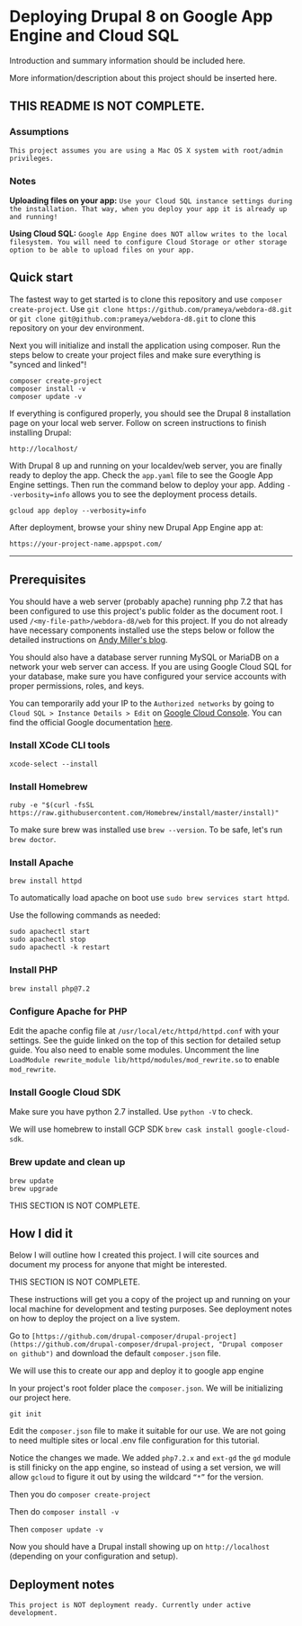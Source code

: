 # Deploying Drupal 8 on Google App Engine and Cloud SQL

Introduction and summary information should be included here. 

More information/description about this project should be inserted here.

THIS README IS NOT COMPLETE.
---

### Assumptions

```
This project assumes you are using a Mac OS X system with root/admin privileges.
```

### Notes

**Uploading files on your app:**
`Use your Cloud SQL instance settings during the installation. That way, when you deploy your app it is already up and running!`

**Using Cloud SQL:**
`Google App Engine does NOT allow writes to the local filesystem. You will need to configure Cloud Storage or other storage option to be able to upload files on your app.`

## Quick start

The fastest way to get started is to clone this repository and use `composer create-project`. Use `git clone https://github.com/prameya/webdora-d8.git` or `git clone git@github.com:prameya/webdora-d8.git` to clone this repository on your dev environment.

Next you will initialize and install the application using composer. Run the steps below to create your project files and make sure everything is "synced and linked"!

```
composer create-project
composer install -v
composer update -v
```

If everything is configured properly, you should see the Drupal 8 installation page on your local web server. Follow on screen instructions to finish installing Drupal:

```
http://localhost/
```

With Drupal 8 up and running on your localdev/web server, you are finally ready to deploy the app. Check the `app.yaml` file to see the Google App Engine settings. Then run the command below to deploy your app. Adding `--verbosity=info` allows you to see the deployment process details.

```
gcloud app deploy --verbosity=info
```

After deployment, browse your shiny new Drupal App Engine app at:

```
https://your-project-name.appspot.com/
```
---

## Prerequisites

You should have a web server (probably apache) running php 7.2 that has been configured to use this project's public folder as the document root. I used `/<my-file-path>/webdora-d8/web` for this project. If you do not already have necessary components installed use the steps below or follow the detailed instructions on [Andy Miller's blog](https://getgrav.org/blog/macos-sierra-apache-multiple-php-versions, "Andy Miller's blog post").

You should also have a database server running MySQL or MariaDB on a network your web server can access. If you are using Google Cloud SQL for your database, make sure you have configured your service accounts with proper permissions, roles, and keys.

You can temporarily add your IP to the `Authorized networks` by going to `Cloud SQL > Instance Details > Edit` on [Google Cloud Console](https://console.cloud.google.com/, "Google Cloud Console"). You can find the official Google documentation [here](https://cloud.google.com/sql/docs/mysql/connect-external-app/, "Google Cloud SQL documentation").

### Install XCode CLI tools

`xcode-select --install`

### Install Homebrew

`ruby -e "$(curl -fsSL https://raw.githubusercontent.com/Homebrew/install/master/install)"`

To make sure brew was installed use `brew --version`. To be safe, let's run `brew doctor`.

### Install Apache

`brew install httpd`

To automatically load apache on boot use `sudo brew services start httpd`.

Use the following commands as needed:

```
sudo apachectl start
sudo apachectl stop
sudo apachectl -k restart
```

### Install PHP

`brew install php@7.2`

### Configure Apache for PHP

Edit the apache config file at `/usr/local/etc/httpd/httpd.conf` with your settings. See the guide linked on the top of this section for detailed setup guide. You also need to enable some modules. Uncomment the line `LoadModule rewrite_module lib/httpd/modules/mod_rewrite.so` to enable `mod_rewrite`.

### Install Google Cloud SDK

Make sure you have python 2.7 installed. Use `python -V` to check.

We will use homebrew to install GCP SDK `brew cask install google-cloud-sdk`.

### Brew update and clean up

```
brew update
brew upgrade
```

THIS SECTION IS NOT COMPLETE.

## How I did it

Below I will outline how I created this project. I will cite sources and document my process for anyone that might be interested.

THIS SECTION IS NOT COMPLETE.

These instructions will get you a copy of the project up and running on your local machine for development and testing purposes. See deployment notes on how to deploy the project on a live system.

Go to `[https://github.com/drupal-composer/drupal-project](https://github.com/drupal-composer/drupal-project, "Drupal composer on github")` and download the default `composer.json` file.

We will use this to create our app and deploy it to google app engine

In your project's root folder place the `composer.json`. We will be initializing our project here.

`git init`

Edit the `composer.json` file to make it suitable for our use. We are not going to need multiple sites or local .env file configuration for this tutorial.

Notice the changes we made. We added `php7.2.x` and `ext-gd` the `gd` module is still finicky on the app engine, so instead of using a set version, we will allow `gcloud` to figure it out by using the wildcard `“*”` for the version.

Then you do `composer create-project`

Then do `composer install -v`

Then `composer update -v`

Now you should have a Drupal install showing up on `http://localhost` (depending on your configuration and setup).

## Deployment notes

```
This project is NOT deployment ready. Currently under active development.
```
